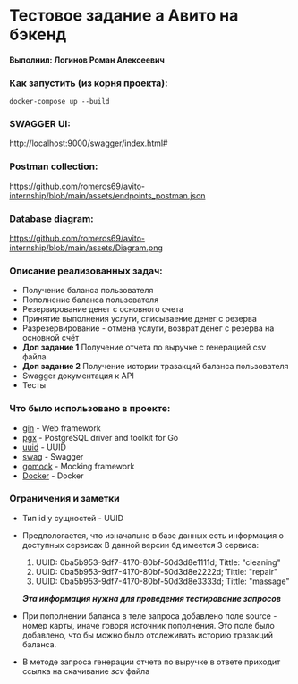 # Тестовое задание а Авито на бэкенд

#### Выполнил: Логинов Роман Алексеевич

### Как запустить (из корня проекта):
    docker-compose up --build

### SWAGGER UI:
http://localhost:9000/swagger/index.html#

### Postman collection:
https://github.com/romeros69/avito-internship/blob/main/assets/endpoints_postman.json

### Database diagram:
https://github.com/romeros69/avito-internship/blob/main/assets/Diagram.png

### Описание реализованных задач:
* Получение баланса пользователя
* Пополнение баланса пользователя
* Резервирование денег с основного счета
* Принятие выполнения услуги, списываение денег с резерва
* Разрезервирование - отмена услуги, возврат денег с резерва на основной счёт
* **Доп задание 1** Получение отчета по выручке с генерацией csv файла
* **Доп задание 2** Получение истории тразакций баланса пользователя 
* Swagger документация к API
* Тесты

### Что было использовано в проекте:
* [gin](https://github.com/gin-gonic/gin) - Web framework
* [pgx](https://github.com/jackc/pgx) - PostgreSQL driver and toolkit for Go
* [uuid](https://github.com/google/uuid) - UUID
* [swag](https://github.com/swaggo/swag) - Swagger
* [gomock](https://github.com/golang/mock) - Mocking framework
* [Docker](https://www.docker.com/) - Docker

### Ограничения и заметки
* Тип id у сущностей - UUID
* Предпологается, что изначально в базе данных есть информация о доступных сервисах
В данной версии бд имеется 3 сервиса:
  1) UUID: 0ba5b953-9df7-4170-80bf-50d3d8e1111d; Tittle: "cleaning"
  2) UUID: 0ba5b953-9df7-4170-80bf-50d3d8e2222d; Tittle: "repair"
  3) UUID: 0ba5b953-9df7-4170-80bf-50d3d8e3333d; Tittle: "massage"

    ***Эта информация нужна для проведения тестирование запросов*** 
* При пополнении баланса в теле запроса добавлено поле source - номер карты, 
иначе говоря источник пополнения. Это поле было добавлено, что бы можно было отслеживать
историю тразакций баланса.
* В методе запроса генерации отчета по выручке в ответе приходит ссылка на скачивание *scv* файла
    